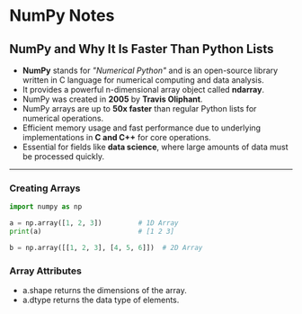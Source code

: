 # NumPy Notes
## NumPy and Why It Is Faster Than Python Lists

- **NumPy** stands for *"Numerical Python"* and is an open-source library written in C language for numerical computing and data analysis.  
- It provides a powerful n-dimensional array object called **ndarray**.  
- NumPy was created in **2005** by **Travis Oliphant**.  
- NumPy arrays are up to **50x faster** than regular Python lists for numerical operations.  
- Efficient memory usage and fast performance due to underlying implementations in **C and C++** for core operations.  
- Essential for fields like **data science**, where large amounts of data must be processed quickly.  

---

### Creating Arrays

```python
import numpy as np

a = np.array([1, 2, 3])         # 1D Array
print(a)                        # [1 2 3]

b = np.array([[1, 2, 3], [4, 5, 6]])  # 2D Array
```
### Array Attributes
- a.shape returns the dimensions of the array.
- a.dtype returns the data type of elements.

